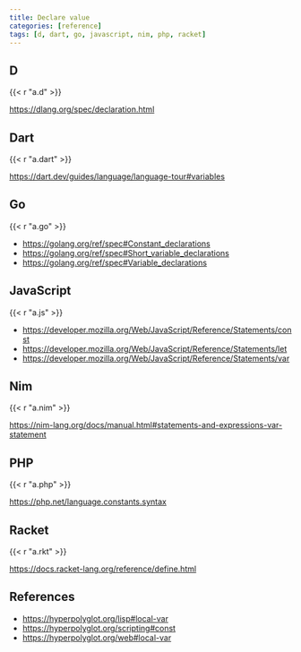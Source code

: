 ```yaml
---
title: Declare value
categories: [reference]
tags: [d, dart, go, javascript, nim, php, racket]
---
```


## D

{{< r "a.d" >}}

<https://dlang.org/spec/declaration.html>

## Dart

{{< r "a.dart" >}}

<https://dart.dev/guides/language/language-tour#variables>

## Go

{{< r "a.go" >}}

- <https://golang.org/ref/spec#Constant_declarations>
- <https://golang.org/ref/spec#Short_variable_declarations>
- <https://golang.org/ref/spec#Variable_declarations>

## JavaScript

{{< r "a.js" >}}

- <https://developer.mozilla.org/Web/JavaScript/Reference/Statements/const>
- <https://developer.mozilla.org/Web/JavaScript/Reference/Statements/let>
- <https://developer.mozilla.org/Web/JavaScript/Reference/Statements/var>

## Nim

{{< r "a.nim" >}}

<https://nim-lang.org/docs/manual.html#statements-and-expressions-var-statement>

## PHP

{{< r "a.php" >}}

<https://php.net/language.constants.syntax>

## Racket

{{< r "a.rkt" >}}

<https://docs.racket-lang.org/reference/define.html>

## References

- <https://hyperpolyglot.org/lisp#local-var>
- <https://hyperpolyglot.org/scripting#const>
- <https://hyperpolyglot.org/web#local-var>
